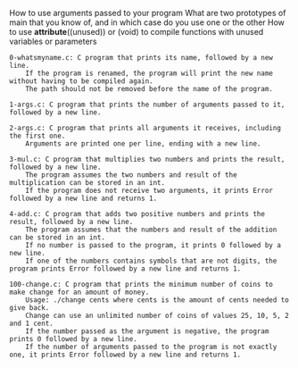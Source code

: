 How to use arguments passed to your program
What are two prototypes of main that you know of, and in which case do you use one or the other
How to use __attribute__((unused)) or (void) to compile functions with unused variables or parameters

    0-whatsmyname.c: C program that prints its name, followed by a new line.
        If the program is renamed, the program will print the new name without having to be compiled again.
        The path should not be removed before the name of the program.

    1-args.c: C program that prints the number of arguments passed to it, followed by a new line.

    2-args.c: C program that prints all arguments it receives, including the first one.
        Arguments are printed one per line, ending with a new line.

    3-mul.c: C program that multiplies two numbers and prints the result, followed by a new line.
        The program assumes the two numbers and result of the multiplication can be stored in an int.
        If the program does not receive two arguments, it prints Error followed by a new line and returns 1.

    4-add.c: C program that adds two positive numbers and prints the result, followed by a new line.
        The program assumes that the numbers and result of the addition can be stored in an int.
        If no number is passed to the program, it prints 0 followed by a new line.
        If one of the numbers contains symbols that are not digits, the program prints Error followed by a new line and returns 1.

    100-change.c: C program that prints the minimum number of coins to make change for an amount of money.
        Usage: ./change cents where cents is the amount of cents needed to give back.
        Change can use an unlimited number of coins of values 25, 10, 5, 2 and 1 cent.
        If the number passed as the argument is negative, the program prints 0 followed by a new line.
        If the number of arguments passed to the program is not exactly one, it prints Error followed by a new line and returns 1.
